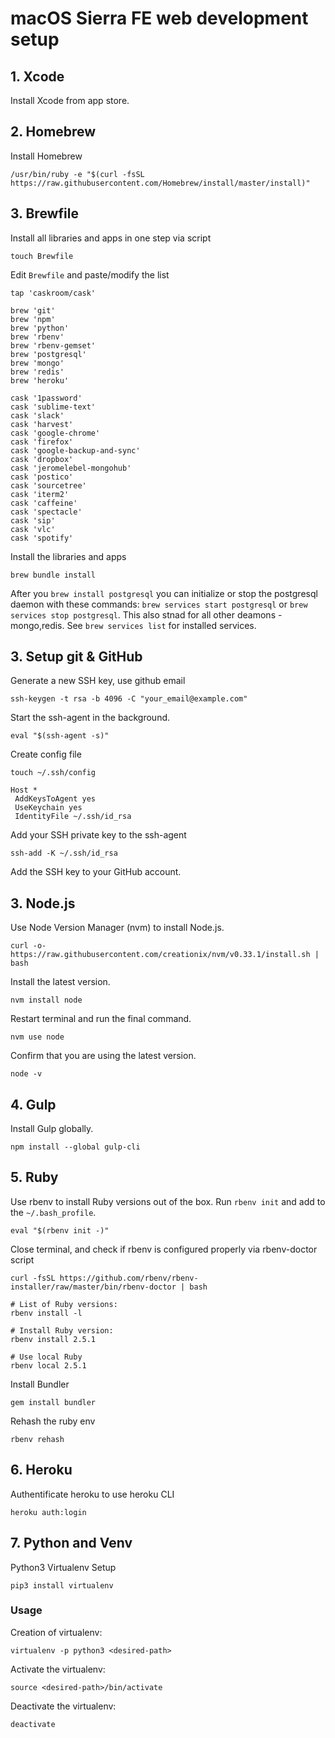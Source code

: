 # macOS Sierra FE web development setup

## 1. Xcode
Install Xcode from app store.

## 2. Homebrew
Install Homebrew
```
/usr/bin/ruby -e "$(curl -fsSL https://raw.githubusercontent.com/Homebrew/install/master/install)"
```

## 3. Brewfile
Install all libraries and apps in one step via script
```
touch Brewfile
```
Edit `Brewfile` and paste/modify the list
```
tap 'caskroom/cask'

brew 'git'
brew 'npm'
brew 'python'
brew 'rbenv'
brew 'rbenv-gemset'
brew 'postgresql'
brew 'mongo'
brew 'redis'
brew 'heroku'

cask '1password'
cask 'sublime-text'
cask 'slack'
cask 'harvest'
cask 'google-chrome'
cask 'firefox'
cask 'google-backup-and-sync'
cask 'dropbox'
cask 'jeromelebel-mongohub'
cask 'postico'
cask 'sourcetree'
cask 'iterm2'
cask 'caffeine'
cask 'spectacle'
cask 'sip'
cask 'vlc'
cask 'spotify'
```
Install the libraries and apps
```
brew bundle install
```
After you `brew install postgresql` you can initialize or stop the postgresql daemon with these commands: `brew services start postgresql` or `brew services stop postgresql`. This also stnad for all other deamons - mongo,redis. See `brew services list` for installed services. 

## 3. Setup git & GitHub
Generate a new SSH key, use github email
```
ssh-keygen -t rsa -b 4096 -C "your_email@example.com"
```
Start the ssh-agent in the background.
```
eval "$(ssh-agent -s)"
```
Create config file
```
touch ~/.ssh/config
```
```
Host *
 AddKeysToAgent yes
 UseKeychain yes
 IdentityFile ~/.ssh/id_rsa
```
Add your SSH private key to the ssh-agent
```
ssh-add -K ~/.ssh/id_rsa
```
Add the SSH key to your GitHub account.

## 3. Node.js
Use Node Version Manager (nvm) to install Node.js.
```
curl -o- https://raw.githubusercontent.com/creationix/nvm/v0.33.1/install.sh | bash
```
Install the latest version.
```
nvm install node
```
Restart terminal and run the final command.
```
nvm use node
```
Confirm that you are using the latest version.
```
node -v
```

## 4. Gulp
Install Gulp globally.
```
npm install --global gulp-cli
```

## 5. Ruby
Use rbenv to install Ruby versions out of the box. Run `rbenv init` and add to the `~/.bash_profile`.
```
eval "$(rbenv init -)"
```
Close terminal, and check if rbenv is configured properly via rbenv-doctor script
```
curl -fsSL https://github.com/rbenv/rbenv-installer/raw/master/bin/rbenv-doctor | bash
```
```
# List of Ruby versions: 
rbenv install -l

# Install Ruby version:
rbenv install 2.5.1

# Use local Ruby
rbenv local 2.5.1
```
Install Bundler
```
gem install bundler
```
Rehash the ruby env
```
rbenv rehash
```

## 6. Heroku
Authentificate heroku to use heroku CLI
```
heroku auth:login
```

## 7. Python and Venv
Python3 Virtualenv Setup
```
pip3 install virtualenv
```

### Usage
Creation of virtualenv:
```
virtualenv -p python3 <desired-path>
```
Activate the virtualenv:
```
source <desired-path>/bin/activate
```
Deactivate the virtualenv:
```
deactivate
```
